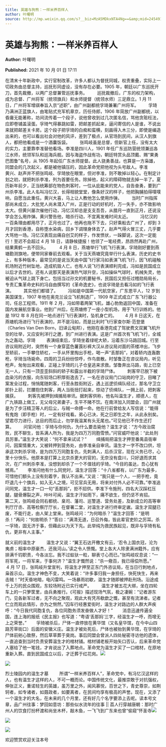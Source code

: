 ```yaml
---
title: 英雄与狗熊：一样米养百样人
author: 叶曙明
source: http://mp.weixin.qq.com/s?__biz=MzA5MDkxNTA4Ng==&amp;mid=2454911544&amp;idx=1&amp;sn=c68c5f4730d1aa0604955c1049e449b8&amp;chksm=87a23259b0d5bb4f06e9f883562e4ba115f8581c25fdfc911e344afaa4a1d69ab2254c452531&poc_token=HJ_Do2ejHyO-wNZGG8Q1S8FdPgy1YBBEob-nUEme
---
```


# 英雄与狗熊：一样米养百样人

**Author:** 叶曙明

**Published:** 2021 年 10 月 01 日 17:11

在清末十年新政中，实行官制改革，许多人都认为督抚同城，权责重叠，实际上一切政务由总督主持，巡抚形同虚设，没有存在必要。1905 年，朝廷以广东巡抚开刀，首先裁撤，以两广总督兼管巡抚事务。        巡抚裁撤后，广东的权力架构，成为总督、广州将军（统领旗兵）和水师提督（统领水师）三足鼎立。1 月 11 日，广州将军增祺奉旨入京“述职”，由广州副都统孚琦兼署广州将军。        孚琦乃满洲正蓝旗人，由笔贴式充军机章京，历任侍郎，1906 年简放广州副都统，以昏庸无能著称，坊间流传着一个段子，说他曾收到过几次匿名信，骂他贪赃枉法，应即卷铺盖滚蛋。孚琦气得暴跳如雷，把邮差抓起来，逼问寄信的人是谁，不说出来就把邮差关卡房。这个段子把孚琦的白痴和蛮横，刻画得入木三分，即使是编造出来的，也可以看出社会对他的风评，差到了极点，从官场到民间，从汉人到旗人，都把他看成是一个酒囊饭袋。        张鸣岐虽是总督，但新官上任，没有太大的实力，主要靠李准替他看场。李准是四川人，1901 年任广东巡防营统领兼巡各江水师，统领军队和巡海兵舰。因与海盗作战有功，朝廷特赏头品顶戴、赐“果勇巴图鲁”名号，从 1905 年起任广东水师提督。此人骁勇善战，也算是一方枭雄，同盟会的几次起义，都是被他镇压的，因此革命党把他视为头号敌人。李准         黄兴、赵声并不把张鸣岐、孚琦放在眼里，但对李准，则不敢掉以轻心。在制定计划之初，就把刺杀李准，列为首要任务。除掉他，起义的障碍物就去掉一半了。夏历新年前夕，正当统筹部在物色刺客时，一位从庇能来的党人，自告奋勇，要到广州杀李准。此人名叫冯忆汉，长得相貌堂堂，像条好汉的样子，他把胸脯拍得噗噗响，自愿当此重任。黄兴大喜，马上让人教他怎么使用炸弹。        当时广州指挥部尚未成立，大批党人尚未潜入广州，正是行动的好机时，万一失手，亦不致影响太大。但黄兴屡次催他行动，冯忆汉却总是支支吾吾，从腊月一直到正月，还说没学会怎么用炸弹。黄兴警告他，暗杀行动，不宜离发难时间太近。        冯忆汉的一百条理由都用尽了，正月也过了，他再也拖不下去，只好乘船去广州了，却到 3 月才回到香港，自称堕水染病，回乡下调理身体去了。赵声气得火冒三丈，几乎要大骂他一场。冯忆汉表现出痛自创艾的样子，作发愤状，一跺脚说，这次一定能行！至迟不会超过 4 月 18 日，请静候捷报！他领了一笔经费，昂昂然再赴广州，结果黄鹤一去不回头。         4 月 8 日，燕塘举行飞机飞行表演，孚琦刚好要到燕塘勘测旗地，便带同家眷前去观看。关于当天燕塘究竟举行什么表演，历史的史书上，有多种版本，最常见的是说当天由中国飞行家冯如表演飞机飞行，因飞机碰触机场附近竹树坠地，造成机毁人亡。也有人说飞行表演顺利完成，冯如是民国成立以后才去世的。还有人说那天是表演热气球升空，冯如操纵气球时，机械失灵，他被迫从气球上跳下身亡。包括当过孙文的机要秘书，民国后又担任过稽勋局局长，专责汇集革命史料的冯自由撰写的《革命逸史》，也说孚琦是去看冯如的飞行表演。        其实他们都错了。        冯如是中国第一代航空家，广东恩平人，12 岁到美国谋生，1907 年他在奥克兰设立飞机制造厂，1909 年正式成立广东飞行器公司，任总工程师。1911 年 2 月，冯如带着两架飞机，雄心勃勃返回中国，准备在国内发展航空事业。他到广州后，在燕塘修了一座小型机场，用于飞行训练的。他是 1912 年 8 月在同一地点进行飞行表演时，坠机身亡的。       4 月 8 日这天，在燕塘机场进行飞行表演的，并不是冯如，而是比利时飞行家查尔斯·范登堡（Charles Van Den Born，旧译云甸邦），他刚在香港完成了驾驶费文双翼飞机升空的壮举，又应安利洋行之邀，到广州进行表演。这是广州首次有飞机飞行，全城为之轰动。孚琦         表演结束后，孚琦坐着绿呢大轿，沿着东沙马路回城。行至咨议局附近时，突然有一个身穿蓝色薯莨衫裤大汉从咨议局对面的茶楼冲出，飞步至轿前，一手攀住轿杠，一手从怀里掏出手枪，喝一声“丢那妈”，对着轿内连轰数枪，孚琦当场毙命。四周的卫兵纷纷惊呼，作鸟兽散。时邹鲁正在咨议局内，听见枪声，匆匆出来观看，正碰上孚琦的儿子仓皇逃来求救。邹鲁奔出马路，街上已空无一人，只有一顶歪歪斜斜的轿子和露出半截的孚琦尸体。        刺客早已脱下被血染污的衣服，向东较场口积厚街逸去了。一名在咨议局门口站岗的守卫，目睹了案发全过程，悄悄尾随刺客，行至永胜街附近，遇上巡逻侦缉队经过，那名守卫立即扑上前，拦腰抱住刺客，两人当街扭打起来，惊动了侦缉队，一拥上前，把刺客擒获。        刺客先被押到缉捕局审讯。据刺客供称，他名叫温生才，顺德人，在广九铁路上做工，无父母兄弟妻子，生平不赌不饮。在南洋加入同盟会，回广州就是为了步汪精卫等人的后尘，与贼一命搏一命。他在行前曾给友人写信说：“能得有鬼炮（即手枪）时，一定有好戏看。弟心已决，死之日即生之年，从此永别矣。望君尽力进行，达目的而后止，勿学我温某有头无尾也。”可见他已不作生还打算。        问官问他：孚琦与你何仇，为什么要击毙他？温生才说：“方今政治腐败，民不聊生，皆系满人所为，我是为四万万同胞雪愤。”问官威吓他说：“此处刑具厉害。”温生才大笑说：“何不拿来试试？”        缉捕局把温生才押至番禺县衙审问，因案情重大，又被转押到营务处，由李准亲自审讯。温生才一字不改口供，坦承这次刺杀孚琦，是为四万万同胞复仇，先刺满人，后杀汉官，现在义务已尽，心里十分快乐。他原本是打算上北京杀更大的官的，无奈没有盘川，只好退而求其次，在广州刺杀李准，没想到却杀了一个不值钱的孚琦。“今目的虽达，吾心犹有憾焉。”        李准问他有什么同党时，温生才回答：“十八省都有，以广东为最多，可惜他们额头上没有刻着字，我认不出来。”又说：“我只是一个人，一把手枪，竟吓退几十个旗兵，如入无人之境，可见官兵无用，将来对付外人必不可靠。”李准追问同党，温生才一口一句“丢那妈”，拒不招供。李准下令施刑，四名大汉踩杠压腿，腿骨爆裂之声，咔咔可闻，温生才汗如雨下，痛不欲生，但仍坚不肯招。        第二天，张鸣岐会同右都统、臬司、藩司、巡警道、营务处差，及新成立的高等审判厅厅丞、高等检察厅厅长，在督署二堂，对温生才进行终审定谳。温生才双腿已废，不能行走，由人架上堂来。张鸣岐问：“为何暗杀？”温生才回答：“是明杀！”再问：“何故明杀？”答曰：“满清无道，日召外侮，皆此辈官吏阶之厉耳。杀一孚琦，固无济于事，但藉此以为天下先。此举纯为救民族起见，既非与孚琦有私仇，更非有人主事。”

就义前的温生才         温生才又说：“翼王石达开檄文有云，‘忍令上国衣冠，沦为夷虏；相率中原豪杰，还我河山。’读之令人愤慨。堂上各大人除隶满洲籍外，应有排满千钧职责，今各淡忘。我不过蚁驮一粒，聊表寸心而已。”张鸣岐叹息说：“一将军死，一将军来，于事何济？”温生才慨然说：“杀一儆百，我已得偿所愿。”       4 月 17 日，张鸣岐升堂宣判，将温生才押至正东门外咨议局，在当日行刺地点，枭首示众。温生才神色不变，大笑着说：“许多事归我一身担任，快死快生，再来击贼！”时天昏地暗，电闪雷鸣。一场暴雨初歇，温生才随即被押赴刑场。沿途成千上万的民众围观，东较场附近已实行戒严。        温生才被五花大绑，坐在四轮车上的一只箩筐里，由兵勇推行。《可报》描述现场气氛，极之凄婉：“记者游东门，见各新军过者，无不向之聚观，观此大有凭吊欷歔之慨，甚至有流涕者。记者伫立而观此情形，亦为之恻然。”囚车行经惠爱街时，温生才对路边的人群大声疾呼：“今日我代同胞复仇，各位同胞务须发奋做人才好！”        消息迅速传遍全国，连上海的报纸《民主报》也写道：“粤语‘丢那妈’三字，经温生才一呼，而增无上之荣誉。”        孚琦被杀后，尸体一直停放在黄华馆（又名皇华馆，在今中山四路芳草街口）后面的安徽义庄。温生才被处死后，尸体也被抬到黄华馆，在孚琦的尸体前剜心致祭，然后草草葬于臭岗。事后同盟会曾派人四处秘密寻访他的遗体，一直追查到当时负责安葬温生才的棺材铺。棺材铺老板开始矢口否认，后来革命党人塞给了他一笔钱，才肯说出了入葬地点。革命党为温生才买了一口棺材，在原地重新入葬。直到民国成立以后，才迁葬于红花岗。![](https://mmbiz.qpic.cn/mmbiz_jpg/PJWG74pLsMb3jyDdU3bL9icIBJOTvq9UQEaSRH2uQvHydE42ewFjSMXJ9RXRspCMqoCjibV7D2icnCTofPHOxlZ3w/640)

![](https://mmbiz.qpic.cn/mmbiz_jpg/PJWG74pLsMb3jyDdU3bL9icIBJOTvq9UQibygXp4NlosQmianD3picex6tVnbuQgBY8icUh2ZA9gIjkNvFzHKdl4vnA/640)

烈士陵园内的温生才墓         所谓“一样米养百样人”，革命党中，有冯忆汉这样的人，也有温生才这样的人，不可一概而论。中国传统文化，最推崇敢于对抗强权，伸张正义，重诺轻生的英雄，虽万里之外，闻风慕悦，百世之下，青史尊崇，如荆轲者，如专诸者，如聂政者，如要离者，在民间均享有极高的声誉。现在，又添了一个温生才的大名，在未来的几个月里，还有好几个名字要添上去呢。读本号文章，品广州往事：梦回如意坊：那些似水流年的往事 || 荔人行穿越唐朝：那时广州人的饮食打扮杯渡和尚坐木杯，敲木鱼，一飞飞到广东来也曾“偷窥”怀圣寺![](https://mmbiz.qpic.cn/mmbiz_jpg/PJWG74pLsMb3jyDdU3bL9icIBJOTvq9UQ89Q2RPJ89gfeFDxhbKpZiaGlUvxs7VEwDPlHPO6TbnKhlp3UohicH6WQ/640)

![](https://mmbiz.qpic.cn/mmbiz_png/Ljib4So7yuWjTcP7OAeUWmnZJyGWyrvnAI2hnfeTNN44dfnbC1SibFib2LPmzfbdNj5py5cy2ibXAwGUfibVrQENCibQ/640?wx_fmt=png)

![](https://mmbiz.qpic.cn/mmbiz_jpg/PJWG74pLsMb3jyDdU3bL9icIBJOTvq9UQX6s3yaDia8DDgtWGNRxoIbsa3SeTSsqSEDb6dgyO1TLjUbCBqlSP7sw/640)

欢迎赞赏欢迎关注本号
